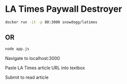 # LA Times Paywall Destroyer

```bash
docker run -it -p 80:3000 snowdogg/latimes
``` 

## OR 
```bash
node app.js
``` 

Navigate to localhost:3000

Paste LA Times article URL into textbox

Submit to read article

